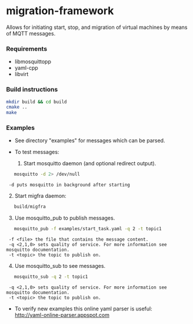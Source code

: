 <!---
This file is part of migration-framework.
Copyright (C) 2015 RWTH Aachen University - ACS

This file is licensed under the GNU Lesser General Public License Version 3
Version 3, 29 June 2007. For details see 'LICENSE.md' in the root directory.
-->

# migration-framework
Allows for initiating start, stop, and migration of virtual machines by means of MQTT messages.

### Requirements
* libmosquittopp
* yaml-cpp
* libvirt

### Build instructions
```bash
mkdir build && cd build
cmake ..
make
```

### Examples

* See directory "examples" for messages which can be parsed.

* To test messages:  
  1. Start mosquitto daemon (and optional redirect output).  
```bash
   mosquitto -d 2> /dev/null
```  
     -d puts mosquitto in background after starting  

  2. Start migfra daemon:  
```bash
   build/migfra
```  

  3. Use mosquitto\_pub to publish messages.  
```bash
   mosquitto_pub -f examples/start_task.yaml -q 2 -t topic1  
```  
     -f <file> the file that contains the message content.  
     -q <2,1,0> sets quality of service. For more information see mosquitto documentation.  
     -t <topic> the topic to publish on.  

  4. Use mosquitto\_sub to see messages.  
```bash
   mosquitto_sub -q 2 -t topic1  
```  
     -q <2,1,0> sets quality of service. For more information see mosquitto documentation.  
     -t <topic> the topic to publish on.  

* To verify new examples this online yaml parser is useful:  
  http://yaml-online-parser.appspot.com
